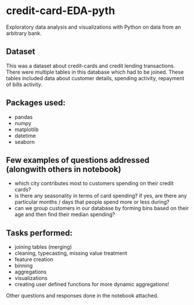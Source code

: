 # credit-card-EDA-pyth
Exploratory data analysis and visualizations with Python on data from an arbitrary bank. 

## Dataset
This was a dataset about credit-cards and credit lending transactions. There were multiple tables in this database which had to be joined. These tables included data about customer details, spending activity, repayment of bills activity.

## Packages used:
- pandas
- numpy
- matplotlib 
- datetime
- seaborn

## Few examples of questions addressed (alongwith others in notebook)
- which city contributes most to customers spending on their credit cards?
- is there any seasonality in terms of card spending? if yes, are there any particular months / days that people spend more or less during?
- can we group customers in our database by forming bins based on their age and then find their median spending?

## Tasks performed:
- joining tables (merging)
- cleaning, typecasting, missing value treatment
- feature creation
- binning
- aggregations
- visualizations
- creating user defined functions for more dynamic aggregations!

Other questions and responses done in the notebook attached.
